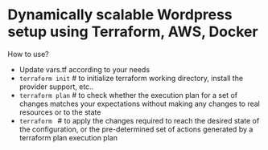 # Dynamically scalable Wordpress setup using Terraform, AWS, Docker


How to use?

* Update vars.tf according to your needs
* ``terraform init`` # to initialize terraform working directory, install the provider support, etc..
* ``terraform plan`` # to check whether the execution plan for a set of changes matches your expectations without making any changes to real resources or to the state
* ``terraform ``     # to apply the changes required to reach the desired state of the configuration, or the pre-determined set of actions generated by a terraform plan execution plan